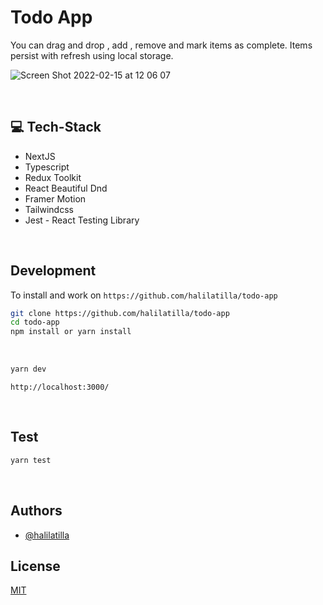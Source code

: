 # Todo App
You can drag and drop , add , remove and mark items as complete. Items persist with refresh using local storage.
<br>


![Screen Shot 2022-02-15 at 12 06 07](https://user-images.githubusercontent.com/27916419/154028948-1ffeb6fb-6457-4db8-bfbf-d50b5ecb4aa2.png)



<br>

## 💻 Tech-Stack
- NextJS 
- Typescript
- Redux Toolkit 
- React Beautiful Dnd
- Framer Motion
- Tailwindcss
- Jest - React Testing Library

<br>

## Development

To install and work on `https://github.com/halilatilla/todo-app`

```bash
git clone https://github.com/halilatilla/todo-app
cd todo-app
npm install or yarn install
```

<br>

```bash
yarn dev
```

`http://localhost:3000/`

<br>

## Test

```bash
yarn test
```
<br>

## Authors

- [@halilatilla](https://www.github.com/halilatilla)

## License

[MIT](https://choosealicense.com/licenses/mit/)
